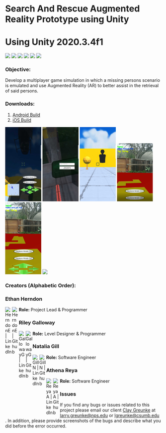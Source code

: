 # Search And Rescue Augmented Reality Prototype using Unity
# Using Unity 2020.3.4f1
![](https://img.shields.io/github/repo-size/HerndonE/SearchAndRescueUnity)
![](https://img.shields.io/github/last-commit/HerndonE/SearchAndRescueUnity)
![](https://img.shields.io/github/contributors/HerndonE/SearchAndRescueUnity)
![](https://img.shields.io/github/languages/top/HerndonE/SearchAndRescueUnity)
![](https://img.shields.io/github/stars/HerndonE/SearchAndRescueUnity?style=social)
![](https://img.shields.io/github/forks/HerndonE/SearchAndRescueUnity?style=social)
### Objective:    
Develop a multiplayer game simulation in which a missing persons scenario is emulated and use Augmented Reality (AR) to better assist in the retrieval of said persons. 

### Downloads:    
1. [Android Build](https://github.com/HerndonE/SearchAndRescueUnity/blob/main/Unity/AR%20Demo/Builds/DeliverableA/Android/deliverableAAndroid.apk?raw=true)    
2. [iOS Build]()

<img src="https://github.com/HerndonE/SearchAndRescueUnity/blob/main/Images/1.jpg?raw=true" width="23%"></img> 
<img src="https://github.com/HerndonE/SearchAndRescueUnity/blob/main/Images/2.jpg?raw=true" width="23%"></img> 
<img src="https://github.com/HerndonE/SearchAndRescueUnity/blob/main/Images/3.jpg?raw=true" width="23%"></img> 
<img src="https://github.com/HerndonE/SearchAndRescueUnity/blob/main/Images/4.PNG?raw=true" width="23%"></img> 
<img src="https://github.com/HerndonE/SearchAndRescueUnity/blob/main/Images/5.PNG?raw=true" width="23%"></img> 
<img src="https://github.com/HerndonE/SearchAndRescueUnity/blob/main/Images/demo.gif?raw=true" width="23%"></img> 

<!--
<p float="left">
  <img src="https://github.com/HerndonE/SearchAndRescueUnity/blob/main/Images/BIGGER%20HEAD.png?raw=true" width="200" />
</p>
-->

<!--
### Setup:

### Instructions:

### Controls:
```
```

### Packages Used
```
```
-->

### Creators (Alphabetic Order):

### Ethan Herndon
**Role:** Project Lead & Programmer
[<img align="left" alt="HerndonE | LinkedIn" width="22px" src="https://cdn.jsdelivr.net/npm/simple-icons@v3/icons/linkedin.svg" />](https://www.linkedin.com/in/ethan-herndon-8ba950196/)
[<img align="left" alt="HerndonE | Github" width="22px" src="https://cdn.jsdelivr.net/npm/simple-icons@3.13.0/icons/github.svg" />](https://github.com/HerndonE)

### Riley Galloway
**Role:** Level Designer & Programmer
[<img align="left" alt="GallowayG | LinkedIn" width="22px" src="https://cdn.jsdelivr.net/npm/simple-icons@v3/icons/linkedin.svg" />](https://www.linkedin.com/in/riley-galloway-66b736146)
[<img align="left" alt="GallowayG | Github" width="22px" src="https://cdn.jsdelivr.net/npm/simple-icons@3.13.0/icons/github.svg" />](https://github.com/Riley-Six)
### Natalia Gill
**Role:** Software Engineer
[<img align="left" alt="GillN | LinkedIn" width="22px" src="https://cdn.jsdelivr.net/npm/simple-icons@v3/icons/linkedin.svg" />](https://www.linkedin.com/in/natalia-gill-a0681a11a/)
[<img align="left" alt="GillN | Github" width="22px" src="https://cdn.jsdelivr.net/npm/simple-icons@3.13.0/icons/github.svg" />](https://github.com/sngillca)
### Athena Reya
**Role:** Software Engineer
[<img align="left" alt="ReyaA | LinkedIn" width="22px" src="https://cdn.jsdelivr.net/npm/simple-icons@v3/icons/linkedin.svg" />](https://www.linkedin.com/in/athena-raya/)
[<img align="left" alt="ReyaA | Github" width="22px" src="https://cdn.jsdelivr.net/npm/simple-icons@3.13.0/icons/github.svg" />](https://github.com/AthenaRaya)

### Issues    
If you find any bugs or issues related to this project please email our client [Clay Greunke](https://www.linkedin.com/in/claygreunke/) at <larry.greunke@nps.edu> or <lgreunke@csumb.edu> . In addition, please provide screenshots of the bugs and describe what you did before the error occurred.